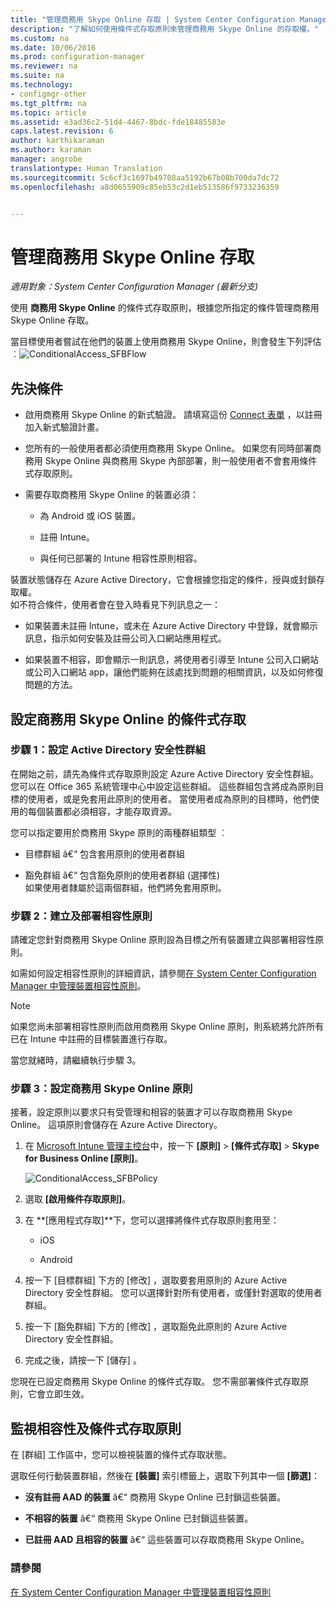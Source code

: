 ```yaml
---
title: "管理商務用 Skype Online 存取 | System Center Configuration Manager"
description: "了解如何使用條件式存取原則來管理商務用 Skype Online 的存取權。"
ms.custom: na
ms.date: 10/06/2016
ms.prod: configuration-manager
ms.reviewer: na
ms.suite: na
ms.technology:
- configmgr-other
ms.tgt_pltfrm: na
ms.topic: article
ms.assetid: e3ad36c2-51d4-4467-8bdc-fde18485583e
caps.latest.revision: 6
author: karthikaraman
ms.author: karaman
manager: angrobe
translationtype: Human Translation
ms.sourcegitcommit: 5c6cf3c1697b49708aa5192b67b08b700da7dc72
ms.openlocfilehash: a8d0655909c85eb53c2d1eb513586f9733236359


---
```

# <a name="manage-skype-for-business-online-access"></a>管理商務用 Skype Online 存取

*適用對象：System Center Configuration Manager (最新分支)*


使用  **商務用 Skype Online** 的條件式存取原則，根據您所指定的條件管理商務用 Skype Online 存取。  


 當目標使用者嘗試在他們的裝置上使用商務用 Skype Online，則會發生下列評估︰![ConditionalAccess&#95;SFBFlow](..//media/ConditionalAccess_SFBFlow.png)  

## <a name="prerequisites"></a>先決條件  

-   啟用商務用 Skype Online 的新式驗證。 請填寫這份 [Connect 表單](https://connect.microsoft.com/office/Survey/NominationSurvey.aspx?SurveyID=17299&ProgramID=8715) ，以註冊加入新式驗證計畫。  

-   您所有的一般使用者都必須使用商務用 Skype Online。 如果您有同時部署商務用 Skype Online 與商務用 Skype 內部部署，則一般使用者不會套用條件式存取原則。  

-   需要存取商務用 Skype Online 的裝置必須：  

    -   為 Android 或 iOS 裝置。  

    -   註冊 Intune。  

    -   與任何已部署的 Intune 相容性原則相容。  

 裝置狀態儲存在 Azure Active Directory，它會根據您指定的條件，授與或封鎖存取權。  
如不符合條件，使用者會在登入時看見下列訊息之一：  

-   如果裝置未註冊 Intune，或未在 Azure Active Directory 中登錄，就會顯示訊息，指示如何安裝及註冊公司入口網站應用程式。  

-   如果裝置不相容，即會顯示一則訊息，將使用者引導至 Intune 公司入口網站或公司入口網站 app，讓他們能夠在該處找到問題的相關資訊，以及如何修復問題的方法。  

## <a name="configure-conditional-access-for-skype-for-business-online"></a>設定商務用 Skype Online 的條件式存取  

### <a name="step-1-configure-active-directory-security-groups"></a>步驟 1：設定 Active Directory 安全性群組  
 在開始之前，請先為條件式存取原則設定 Azure Active Directory 安全性群組。 您可以在 Office 365 系統管理中心中設定這些群組。 這些群組包含將成為原則目標的使用者，或是免套用此原則的使用者。 當使用者成為原則的目標時，他們使用的每個裝置都必須相容，才能存取資源。  

 您可以指定要用於商務用 Skype 原則的兩種群組類型 ︰  

-   目標群組 â€“ 包含套用原則的使用者群組  

-   豁免群組 â€“ 包含豁免原則的使用者群組 (選擇性)  
    如果使用者隸屬於這兩個群組，他們將免套用原則。  

### <a name="step-2-configure-and-deploy-a-compliance-policy"></a>步驟 2：建立及部署相容性原則  
 請確定您針對商務用 Skype Online 原則設為目標之所有裝置建立與部署相容性原則。  

 如需如何設定相容性原則的詳細資訊，請參閱[在 System Center Configuration Manager 中管理裝置相容性原則](../../protect/deploy-use/device-compliance-policies.md)。  

> [!NOTE]  
>  如果您尚未部署相容性原則而啟用商務用 Skype Online 原則，則系統將允許所有已在 Intune 中註冊的目標裝置進行存取。  

 當您就緒時，請繼續執行步驟 3。  

### <a name="step-3-configure-the-skype-for-business-online-policy"></a>步驟 3：設定商務用 Skype Online 原則  
 接著，設定原則以要求只有受管理和相容的裝置才可以存取商務用 Skype Online。 這項原則會儲存在 Azure Active Directory。  

1.  在 [Microsoft Intune 管理主控台](https://manage.microsoft.com)中，按一下 **[原則]** > **[條件式存取]** > **Skype for Business Online [原則]**。  

     ![ConditionalAccess&#95;SFBPolicy](../media/ConditionalAccess_SFBPolicy.png)  

2.  選取 **[啟用條件存取原則]**。  

3.  在 **[應用程式存取]**下，您可以選擇將條件式存取原則套用至：  

    -   iOS  

    -   Android  

4.  按一下 [目標群組] 下方的 [修改]  ，選取要套用原則的 Azure Active Directory 安全性群組。 您可以選擇針對所有使用者，或僅針對選取的使用者群組。  

5.  按一下 [豁免群組] 下方的 [修改]  ，選取豁免此原則的 Azure Active Directory 安全性群組。  

6.  完成之後，請按一下 [儲存] 。  

 您現在已設定商務用 Skype Online 的條件式存取。 您不需部署條件式存取原則，它會立即生效。  

## <a name="monitor-the-compliance-and-conditional-access-policies"></a>監視相容性及條件式存取原則  
 在 [群組] 工作區中，您可以檢視裝置的條件式存取狀態。  

 選取任何行動裝置群組，然後在 **[裝置]** 索引標籤上，選取下列其中一個 **[篩選]**：  

-   **沒有註冊 AAD 的裝置** â€“ 商務用 Skype Online 已封鎖這些裝置。  

-   **不相容的裝置** â€“ 商務用 Skype Online 已封鎖這些裝置。  

-   **已註冊 AAD 且相容的裝置** â€“ 這些裝置可以存取商務用 Skype Online。  

### <a name="see-also"></a>請參閱  

 [在 System Center Configuration Manager 中管理裝置相容性原則](../../protect/deploy-use/device-compliance-policies.md)



<!--HONumber=Nov16_HO1-->



